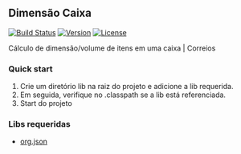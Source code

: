 Dimensão Caixa
--------------

[![Build Status](https://img.shields.io/badge/build-success-green.svg)](https://travis-ci.org/)
[![Version](https://img.shields.io/badge/version-1.0.3-orange.svg)](https://travis-ci.org/)
[![License](https://img.shields.io/badge/license-MIT-red.svg)](https://travis-ci.org/)


Cálculo de dimensão/volume de itens em uma caixa | Correios

### Quick start
1. Crie um diretório lib na raiz do projeto e adicione a lib requerida.
2. Em seguida, verifique no .classpath se a lib está referenciada.
3. Start do projeto

### Libs requeridas
* [org.json](http://www.java2s.com/Code/Jar/o/Downloadorgjsonjar.htm)
